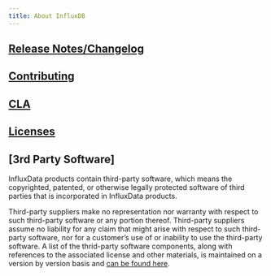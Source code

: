 ```yaml
---
title: About InfluxDB
---
```


## [Release Notes/Changelog](https://github.com/influxdata/influxdb/blob/master/CHANGELOG.md)

## [Contributing](https://github.com/influxdata/influxdb/blob/master/CONTRIBUTING.md)

## [CLA](https://influxdata.com/community/cla/)

## [Licenses](https://github.com/influxdata/influxdb/blob/master/LICENSE)

## [3rd Party Software]
InfluxData products contain third-party software, which means the copyrighted, patented, or otherwise legally protected
software of third parties that is incorporated in InfluxData products.

Third-party suppliers make no representation nor warranty with respect to such third-party software or any portion thereof. 
Third-party suppliers assume no liability for any claim that might arise with respect to such third-party software, nor for a
customer’s use of or inability to use the third-party software. A list of the thrid-party software components, along with
references to the associated license and other materials, is maintained on a version by version basis and [can be found here](https://github.com/influxdata/influxdb/blob/1.1/LICENSE_OF_DEPENDENCIES.md).
